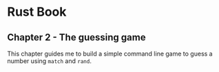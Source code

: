# Rust Book #

## Chapter 2 - The guessing game ##
This chapter guides me to build a simple command line game to guess a number using `match` and `rand`.
